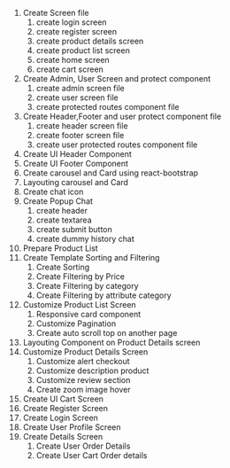 1. Create Screen file
   1. create login screen
   2. create register screen
   3. create product details screen
   4. create product list screen
   5. create home screen
   6. create cart screen
2. Create Admin, User Screen and protect component
   1. create admin screen file
   2. create user screen file
   3. create protected routes component file
3. Create Header,Footer and user protect component file
   1. create header screen file
   2. create footer screen file
   3. create user protected routes component file
4. Create UI Header Component
5. Create UI Footer Component
6. Create carousel and Card using react-bootstrap
7. Layouting carousel and Card
8. Create chat icon
9. Create Popup Chat
   1. create header
   2. create textarea
   3. create submit button
   4. create dummy history chat
10. Prepare Product List
11. Create Template Sorting and Filtering
    1. Create Sorting
    2. Create Filtering by Price
    3. Create Filtering by category
    4. Create Filtering by attribute category
12. Customize Product List Screen
    1. Responsive card component
    2. Customize Pagination
    3. Create auto scroll top on another page
13. Layouting Component on Product Details screen
14. Customize Product Details Screen
    1. Customize alert checkout
    2. Customize description product
    3. Customize review section
    4. Create zoom image hover
15. Create UI Cart Screen
16. Create Register Screen
17. Create Login Screen
18. Create User Profile Screen
19. Create Details Screen
    1. Create User Order Details
    2. Create User Cart Order details
